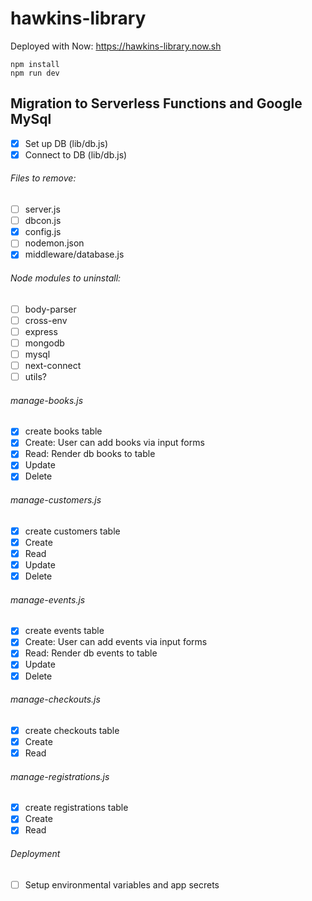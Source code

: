# hawkins-library

Deployed with Now: <a href="https://hawkins-library.now.sh" target="_blank" rel="noopener noreferrer">https://hawkins-library.now.sh</a>

```
npm install
npm run dev
```

## Migration to Serverless Functions and Google MySql
- [x] Set up DB (lib/db.js)
- [x] Connect to DB (lib/db.js)
###### Files to remove:
 - [ ] server.js
 - [ ] dbcon.js
 - [x] config.js
 - [ ] nodemon.json
 - [x] middleware/database.js

###### Node modules to uninstall:
 - [ ] body-parser
 - [ ] cross-env
 - [ ] express
 - [ ] mongodb
 - [ ] mysql
 - [ ] next-connect
 - [ ] utils?

###### manage-books.js
 - [x] create books table
 - [x] Create: User can add books via input forms
 - [x] Read: Render db books to table
 - [x] Update
 - [x] Delete

###### manage-customers.js
 - [x] create customers table
 - [x] Create
 - [x] Read
 - [x] Update
 - [x] Delete

###### manage-events.js
 - [x] create events table
 - [x] Create: User can add events via input forms
 - [x] Read: Render db events to table
 - [x] Update
 - [x] Delete

###### manage-checkouts.js
 - [x] create checkouts table
 - [x] Create
 - [x] Read

###### manage-registrations.js
 - [x] create registrations table
 - [x] Create
 - [x] Read

###### Deployment
- [ ] Setup environmental variables and app secrets

